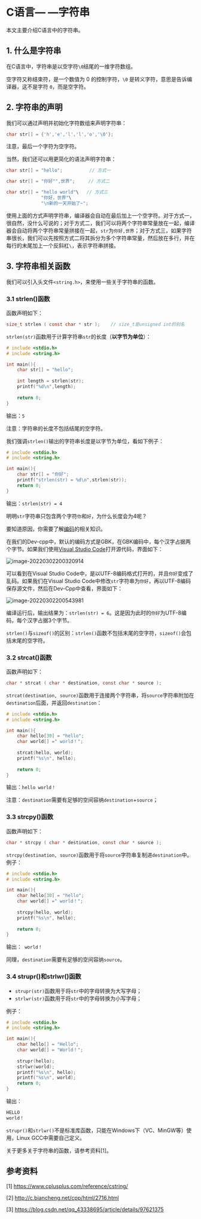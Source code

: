 # C语言— —字符串

本文主要介绍C语言中的字符串。



## 1. 什么是字符串

在C语言中，字符串是以空字符`\0`结尾的一维字符数组。

空字符又称结束符，是一个数值为 0 的控制字符，`\0` 是转义字符，意思是告诉编译器，这不是字符 `0`，而是空字符。



## 2. 字符串的声明

我们可以通过声明并初始化字符数组来声明字符串：

```c
char str[] = {'h','e','l','l','o','\0'};
```

注意，最后一个字符为空字符。

当然，我们还可以用更简化的语法声明字符串：

```c
char str[] = "hello";          // 方式一

char str[] = "你好"",世界";     // 方式二

char str[] = "hello world"\   // 方式三
    		 "你好，世界"\
    		 "\n新的一天开始了~";
```

使用上面的方式声明字符串，编译器会自动在最后加上一个空字符。对于方式一，很自然，没什么可说的；对于方式二，我们可以将两个字符串常量放在一起，编译器会自动将两个字符串常量拼接在一起，`str`为`你好,世界`；对于方式三，如果字符串很长，我们可以先按照方式二将其拆分为多个字符串常量，然后放在多行，并在每行的末尾加上一个反斜杠`\`，表示字符串拼接。



## 3. 字符串相关函数

我们可以引入头文件`<string.h>`，来使用一些关于字符串的函数。

### 3.1 strlen()函数

函数声明如下：

```c
size_t strlen ( const char * str );    // size_t是unsigned int的别名
```

`strlen(str)`函数用于计算字符串`str`的长度（**以字节为单位**）：

```c
# include <stdio.h>
# include <string.h>

int main(){
	char str[] = "hello";
	
	int length = strlen(str);
	printf("%d\n",length);
	
	return 0;
} 
```

输出：`5`

注意：字符串的长度不包括结尾的空字符。

我们强调`strlen()`输出的字符串长度是以字节为单位，看如下例子：

```c
# include <stdio.h>
# include <string.h>

int main(){
	char str[] = "你好";
	printf("strlen(str) = %d\n",strlen(str)); 
	return 0;
}
```

输出：`strlen(str) = 4`

明明`str`字符串只包含两个字符`你`和`好`，为什么长度会为4呢？

要知道原因，你需要了解[编码](/docs/其他/编码)的相关知识。

在我们的Dev-cpp中，默认的编码方式是GBK，在GBK编码中，每个汉字占据两个字节。如果我们使用[Visual Studio Code](https://code.visualstudio.com/)打开源代码，界面如下：

![image-20220302200320914](https://cdn.jsdelivr.net/gh/Lee-0o0/image-store/PicGo/2022-03-02/04815bdaa3903f735d430a19a0dcdf9c--a986--image-20220302200320914.png)

可以看到在Visual Studio Code中，是以UTF-8编码格式打开的，并且`你好`变成了乱码。如果我们在Visual Studio Code中修改`str`字符串为`你好`，再以UTF-8编码保存源文件，然后在Dev-Cpp中查看，界面如下：

![image-20220302200543981](https://cdn.jsdelivr.net/gh/Lee-0o0/image-store/PicGo/2022-03-02/45120028a09125b9683f3099c252255c--7589--image-20220302200543981.png)

编译运行后，输出结果为：`strlen(str) = 6`。这是因为此时的`你好`为UTF-8编码，每个汉字占据3个字节。

`strlen()`与`sizeof()`的区别：`strlen()`函数不包括末尾的空字符，`sizeof()`会包括末尾的空字符。



### 3.2 strcat()函数

函数声明如下：

```c
char * strcat ( char * destination, const char * source );
```

`strcat(destination, source)`函数用于连接两个字符串，将`source`字符串附加在`destination`后面，并返回`destination`：

```c
# include <stdio.h>
# include <string.h>

int main(){
	char hello[30] = "hello";
	char world[] =" world！"; 
	
	strcat(hello, world);
	printf("%s\n", hello);
	
	return 0;
} 
```

输出：`hello world！`

注意：`destination`需要有足够的空间容纳`destination`+`source`；



### 3.3 strcpy()函数

函数声明如下：

```c
char * strcpy ( char * destination, const char * source );
```

`strcpy(destination, source)`函数用于将`source`字符串复制进`destination`中。例子：

```c
# include <stdio.h>
# include <string.h>

int main(){
	char hello[30] = "hello";
	char world[] =" world！"; 
	
	strcpy(hello, world);
	printf("%s\n", hello);
	
	return 0;
} 
```

输出：` world！`

同理，`destination`需要有足够的空间容纳`source`。



### 3.4 strupr()和strlwr()函数

- `strupr(str)`函数用于将`str`中的字母转换为大写字母；
- `strlwr(str)`函数用于将`str`中的字母转换为小写字母；

例子：

```c
# include <stdio.h>
# include <string.h>

int main(){
	char hello[] = "Hello";
	char world[] = "World！"; 
	
	strupr(hello);
	strlwr(world); 
	printf("%s\n", hello);
	printf("%s\n", world);
	return 0;
} 
```

输出：

```txt
HELLO
world！
```

`strupr()`和`strlwr()`不是标准库函数，只能在Windows下（VC、MinGW等）使用，Linux GCC中需要自己定义。



关于更多关于字符串的函数，请参考资料[1]。



## 参考资料

[1] https://www.cplusplus.com/reference/cstring/

[2] http://c.biancheng.net/cpp/html/2716.html

[3] https://blog.csdn.net/qq_43338695/article/details/97621375